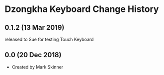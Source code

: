 Dzongkha Keyboard Change History
=======================

0.1.2 (13 Mar 2019)
-------------------
released to Sue for testing Touch Keyboard

0.0 (20 Dec 2018)
-----------------

* Created by Mark Skinner
